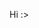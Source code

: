 Hi :>

<!---
Jaydebondiiiiii/Jaydebondiiiiii is a ✨ special ✨ repository because its `README.md` (this file) appears on your GitHub profile.
You can click the Preview link to take a look at your changes.
--->
